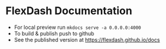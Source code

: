 # FlexDash Documentation

- For local preview run `mkdocs serve -a 0.0.0.0:4000`
- To build & publish push to github
- See the published version at https://flexdash.github.io/docs
